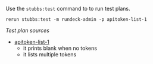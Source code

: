 
Use the `stubbs:test` command to to run test plans.

    rerun stubbs:test -m rundeck-admin -p apitoken-list-1

*Test plan sources*

* [apitoken-list-1](tests/apitoken-list-1.html)
  * it prints blank when no tokens
  * it lists multiple tokens

